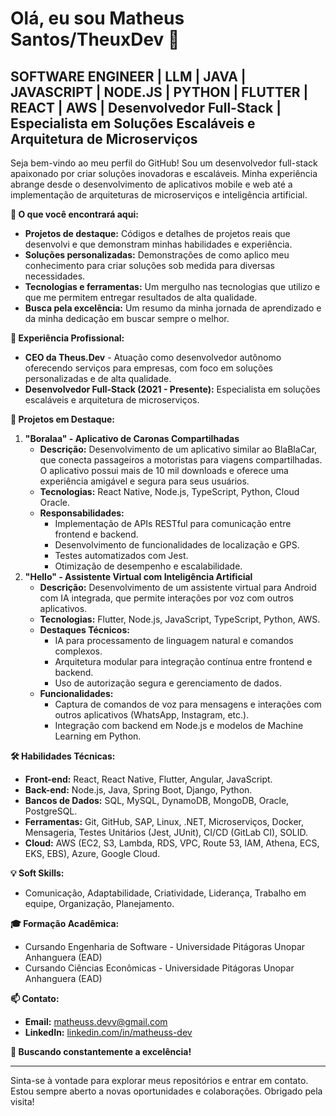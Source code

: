 # Olá, eu sou Matheus Santos/TheuxDev 👋

## SOFTWARE ENGINEER | LLM | JAVA | JAVASCRIPT | NODE.JS | PYTHON | FLUTTER | REACT | AWS | Desenvolvedor Full-Stack | Especialista em Soluções Escaláveis e Arquitetura de Microserviços

Seja bem-vindo ao meu perfil do GitHub! Sou um desenvolvedor full-stack apaixonado por criar soluções inovadoras e escaláveis. Minha experiência abrange desde o desenvolvimento de aplicativos mobile e web até a implementação de arquiteturas de microserviços e inteligência artificial.

**🚀 O que você encontrará aqui:**

-   **Projetos de destaque:** Códigos e detalhes de projetos reais que desenvolvi e que demonstram minhas habilidades e experiência.
-   **Soluções personalizadas:** Demonstrações de como aplico meu conhecimento para criar soluções sob medida para diversas necessidades.
-   **Tecnologias e ferramentas:** Um mergulho nas tecnologias que utilizo e que me permitem entregar resultados de alta qualidade.
-   **Busca pela excelência:** Um resumo da minha jornada de aprendizado e da minha dedicação em buscar sempre o melhor.

**💼 Experiência Profissional:**

-   **CEO da Theus.Dev** - Atuação como desenvolvedor autônomo oferecendo serviços para empresas, com foco em soluções personalizadas e de alta qualidade.
-   **Desenvolvedor Full-Stack (2021 - Presente):** Especialista em soluções escaláveis e arquitetura de microserviços.

**🎯 Projetos em Destaque:**

1.  **"Boralaa" - Aplicativo de Caronas Compartilhadas**
    -   **Descrição:** Desenvolvimento de um aplicativo similar ao BlaBlaCar, que conecta passageiros a motoristas para viagens compartilhadas. O aplicativo possui mais de 10 mil downloads e oferece uma experiência amigável e segura para seus usuários.
    -   **Tecnologias:** React Native, Node.js, TypeScript, Python, Cloud Oracle.
    -   **Responsabilidades:**
        -   Implementação de APIs RESTful para comunicação entre frontend e backend.
        -   Desenvolvimento de funcionalidades de localização e GPS.
        -   Testes automatizados com Jest.
        -   Otimização de desempenho e escalabilidade.
2.  **"Hello" - Assistente Virtual com Inteligência Artificial**
    -   **Descrição:** Desenvolvimento de um assistente virtual para Android com IA integrada, que permite interações por voz com outros aplicativos.
    -   **Tecnologias:** Flutter, Node.js, JavaScript, TypeScript, Python, AWS.
    -   **Destaques Técnicos:**
        -   IA para processamento de linguagem natural e comandos complexos.
        -   Arquitetura modular para integração contínua entre frontend e backend.
        -   Uso de autorização segura e gerenciamento de dados.
    -   **Funcionalidades:**
        -   Captura de comandos de voz para mensagens e interações com outros aplicativos (WhatsApp, Instagram, etc.).
        -   Integração com backend em Node.js e modelos de Machine Learning em Python.

**🛠️ Habilidades Técnicas:**

-   **Front-end:** React, React Native, Flutter, Angular, JavaScript.
-   **Back-end:** Node.js, Java, Spring Boot, Django, Python.
-   **Bancos de Dados:** SQL, MySQL, DynamoDB, MongoDB, Oracle, PostgreSQL.
-   **Ferramentas:** Git, GitHub, SAP, Linux, .NET, Microserviços, Docker, Mensageria, Testes Unitários (Jest, JUnit), CI/CD (GitLab CI), SOLID.
-   **Cloud:** AWS (EC2, S3, Lambda, RDS, VPC, Route 53, IAM, Athena, ECS, EKS, EBS), Azure, Google Cloud.

**💡 Soft Skills:**

-   Comunicação, Adaptabilidade, Criatividade, Liderança, Trabalho em equipe, Organização, Planejamento.

**🎓 Formação Acadêmica:**

-   Cursando Engenharia de Software - Universidade Pitágoras Unopar Anhanguera (EAD)
-   Cursando Ciências Econômicas - Universidade Pitágoras Unopar Anhanguera (EAD)

**📫 Contato:**

-   **Email:** matheuss.devv@gmail.com
-   **LinkedIn:** [linkedin.com/in/matheuss-dev](https://www.linkedin.com/in/matheuss-dev)

**🌱 Buscando constantemente a excelência!**

---

Sinta-se à vontade para explorar meus repositórios e entrar em contato. Estou sempre aberto a novas oportunidades e colaborações. Obrigado pela visita!

